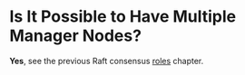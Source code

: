 # Is It Possible to Have Multiple Manager Nodes?

**Yes**, see the previous Raft consensus [roles](../responsibility/raft-consensus/role/role.md) chapter.
